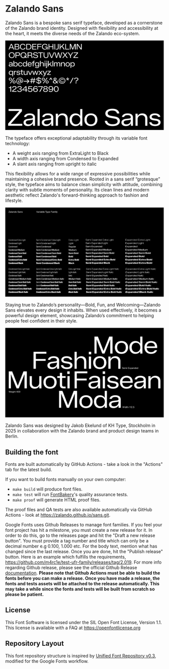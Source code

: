 # Zalando Sans

Zalando Sans is a bespoke sans serif typeface, developed as a cornerstone of the Zalando brand identity. Designed with flexibility and accessibility at the heart, it meets the diverse needs of the Zalando eco-system.

![Sample Image](documentation/ZalandoSans_1.png)  

The typeface offers exceptional adaptability through its variable font technology:
	
- A weight axis ranging from ExtraLight to Black
- A width axis ranging from Condensed to Expanded
- A slant axis ranging from upright to italic
	
This flexibility allows for a wide range of expressive possibilities while maintaining a cohesive brand presence. Rooted in a sans serif “grotesque” style, the typeface aims to balance clean simplicity with attitude, combining clarity with subtle moments of personality. Its clean lines and modern aesthetic reflect Zalando's forward-thinking approach to fashion and lifestyle.

![Sample Image](documentation/ZalandoSans_3.png)  

Staying true to Zalando’s personality—Bold, Fun, and Welcoming—Zalando Sans elevates every design it inhabits. When used effectively, it becomes a powerful design element, showcasing Zalando’s commitment to helping people feel confident in their style.

![Sample Image](documentation/ZalandoSans_2.png)  

Zalando Sans was designed by Jakob Ekelund of KH Type, Stockholm in 2025 in collaboration with the Zalando brand and product design teams in Berlin.


## Building the font

Fonts are built automatically by GitHub Actions - take a look in the "Actions" tab for the latest build.

If you want to build fonts manually on your own computer:

* `make build` will produce font files.
* `make test` will run [FontBakery](https://github.com/googlefonts/fontbakery)'s quality assurance tests.
* `make proof` will generate HTML proof files.

The proof files and QA tests are also available automatically via GitHub Actions - look at https://zalando.github.io/sans.git.

Google Fonts uses Github Releases to manage font families. If you feel your font project has hit a milestone, you must create a new release for it. In order to do this, go to the releases page and hit the "Draft a new release button". You must provide a tag number and title which can only be a decimal number e.g 0.100, 1.000 etc. For the body text, mention what has changed since the last release. Once you are done, hit the "Publish release" button. Here is an example which fulfills the requirements, https://github.com/m4rc1e/test-ufr-family/releases/tag/2.019. For more info regarding Github release, please see the official Github Release [documentation](https://docs.github.com/en/repositories/releasing-projects-on-github/managing-releases-in-a-repository). **Please note that Github Actions must be able to build the fonts before you can make a release. Once you have made a release, the fonts and tests assets will be attached to the release automatically. This may take a while since the fonts and tests will be built from scratch so please be patient.**

## License

This Font Software is licensed under the SIL Open Font License, Version 1.1.
This license is available with a FAQ at https://openfontlicense.org

## Repository Layout

This font repository structure is inspired by [Unified Font Repository v0.3](https://github.com/unified-font-repository/Unified-Font-Repository), modified for the Google Fonts workflow.
